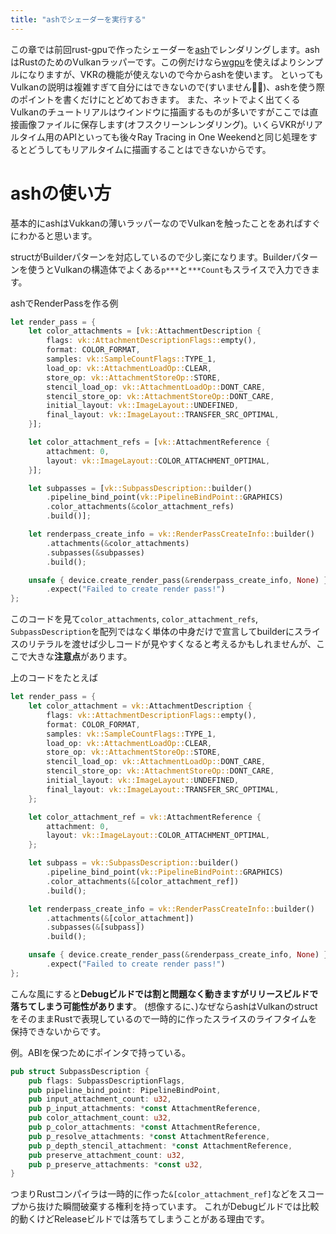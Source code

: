 ```yaml
---
title: "ashでシェーダーを実行する"
---
```


この章では前回rust-gpuで作ったシェーダーを[ash](https://github.com/MaikKlein/ash)でレンダリングします。ashはRustのためのVulkanラッパーです。この例だけなら[wgpu](https://github.com/gfx-rs/wgpu)を使えばよりシンプルになりますが、VKRの機能が使えないので今からashを使います。
といってもVulkanの説明は複雑すぎて自分にはできないので(すいません🙇‍♂️)、ashを使う際のポイントを書くだけにとどめておきます。
また、ネットでよく出てくるVulkanのチュートリアルはウインドウに描画するものが多いですがここでは直接画像ファイルに保存します(オフスクリーンレンダリング)。いくらVKRがリアルタイム用のAPIといっても後々Ray Tracing in One Weekendと同じ処理をするとどうしてもリアルタイムに描画することはできないからです。

# ashの使い方

基本的にashはVukkanの薄いラッパーなのでVulkanを触ったことをあればすぐにわかると思います。

structがBuilderパターンを対応しているので少し楽になります。Builderパターンを使うとVulkanの構造体でよくある`p***`と`***Count`もスライスで入力できます。


ashでRenderPassを作る例
```rust
let render_pass = {
    let color_attachments = [vk::AttachmentDescription {
        flags: vk::AttachmentDescriptionFlags::empty(),
        format: COLOR_FORMAT,
        samples: vk::SampleCountFlags::TYPE_1,
        load_op: vk::AttachmentLoadOp::CLEAR,
        store_op: vk::AttachmentStoreOp::STORE,
        stencil_load_op: vk::AttachmentLoadOp::DONT_CARE,
        stencil_store_op: vk::AttachmentStoreOp::DONT_CARE,
        initial_layout: vk::ImageLayout::UNDEFINED,
        final_layout: vk::ImageLayout::TRANSFER_SRC_OPTIMAL,
    }];

    let color_attachment_refs = [vk::AttachmentReference {
        attachment: 0,
        layout: vk::ImageLayout::COLOR_ATTACHMENT_OPTIMAL,
    }];

    let subpasses = [vk::SubpassDescription::builder()
        .pipeline_bind_point(vk::PipelineBindPoint::GRAPHICS)
        .color_attachments(&color_attachment_refs)
        .build()];

    let renderpass_create_info = vk::RenderPassCreateInfo::builder()
        .attachments(&color_attachments)
        .subpasses(&subpasses)
        .build();

    unsafe { device.create_render_pass(&renderpass_create_info, None) }
        .expect("Failed to create render pass!")
};
```

このコードを見て`color_attachments`, `color_attachment_refs`, `SubpassDescription`を配列ではなく単体の中身だけで宣言してbuilderにスライスのリテラルを渡せば少しコードが見やすくなると考えるかもしれませんが、ここで大きな**注意点**があります。

上のコードをたとえば

```rust
let render_pass = {
    let color_attachment = vk::AttachmentDescription {
        flags: vk::AttachmentDescriptionFlags::empty(),
        format: COLOR_FORMAT,
        samples: vk::SampleCountFlags::TYPE_1,
        load_op: vk::AttachmentLoadOp::CLEAR,
        store_op: vk::AttachmentStoreOp::STORE,
        stencil_load_op: vk::AttachmentLoadOp::DONT_CARE,
        stencil_store_op: vk::AttachmentStoreOp::DONT_CARE,
        initial_layout: vk::ImageLayout::UNDEFINED,
        final_layout: vk::ImageLayout::TRANSFER_SRC_OPTIMAL,
    };

    let color_attachment_ref = vk::AttachmentReference {
        attachment: 0,
        layout: vk::ImageLayout::COLOR_ATTACHMENT_OPTIMAL,
    };

    let subpass = vk::SubpassDescription::builder()
        .pipeline_bind_point(vk::PipelineBindPoint::GRAPHICS)
        .color_attachments(&[color_attachment_ref])
        .build();

    let renderpass_create_info = vk::RenderPassCreateInfo::builder()
        .attachments(&[color_attachment])
        .subpasses(&[subpass])
        .build();

    unsafe { device.create_render_pass(&renderpass_create_info, None) }
        .expect("Failed to create render pass!")
};
```

こんな風にすると**Debugビルドでは割と問題なく動きますがリリースビルドで落ちてしまう可能性があります**。
(想像するに、)なぜならashはVulkanのstructをそのままRustで表現しているので一時的に作ったスライスのライフタイムを保持できないからです。

例。ABIを保つためにポインタで持っている。
```rust
pub struct SubpassDescription {
    pub flags: SubpassDescriptionFlags,
    pub pipeline_bind_point: PipelineBindPoint,
    pub input_attachment_count: u32,
    pub p_input_attachments: *const AttachmentReference,
    pub color_attachment_count: u32,
    pub p_color_attachments: *const AttachmentReference,
    pub p_resolve_attachments: *const AttachmentReference,
    pub p_depth_stencil_attachment: *const AttachmentReference,
    pub preserve_attachment_count: u32,
    pub p_preserve_attachments: *const u32,
}
```

つまりRustコンパイラは一時的に作った`&[color_attachment_ref]`などをスコープから抜けた瞬間破棄する権利を持っています。
これがDebugビルドでは比較的動くけどReleaseビルドでは落ちてしまうことがある理由です。
